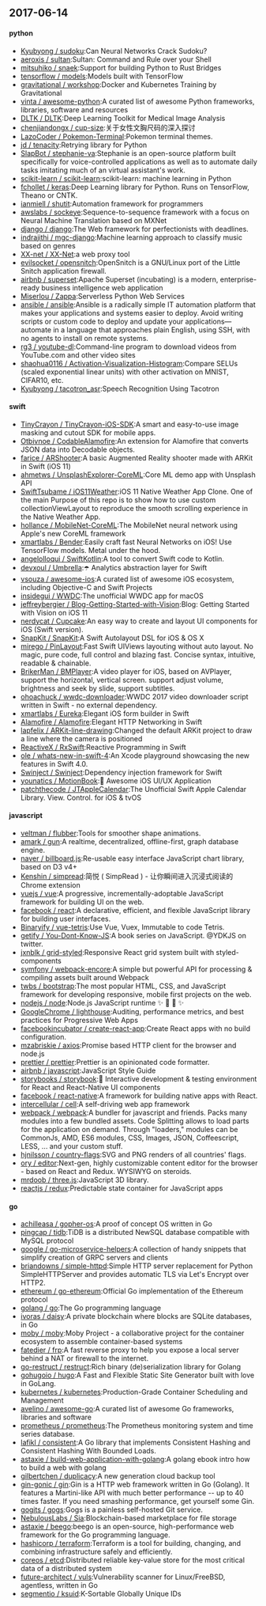 ## 2017-06-14

#### python
* [Kyubyong / sudoku](https://github.com/Kyubyong/sudoku):Can Neural Networks Crack Sudoku?
* [aeroxis / sultan](https://github.com/aeroxis/sultan):Sultan: Command and Rule over your Shell
* [mitsuhiko / snaek](https://github.com/mitsuhiko/snaek):Support for building Python to Rust Bridges
* [tensorflow / models](https://github.com/tensorflow/models):Models built with TensorFlow
* [gravitational / workshop](https://github.com/gravitational/workshop):Docker and Kubernetes Training by Gravitational
* [vinta / awesome-python](https://github.com/vinta/awesome-python):A curated list of awesome Python frameworks, libraries, software and resources
* [DLTK / DLTK](https://github.com/DLTK/DLTK):Deep Learning Toolkit for Medical Image Analysis
* [chenjiandongx / cup-size](https://github.com/chenjiandongx/cup-size):关于女性文胸尺码的深入探讨
* [LazoCoder / Pokemon-Terminal](https://github.com/LazoCoder/Pokemon-Terminal):Pokemon terminal themes.
* [jd / tenacity](https://github.com/jd/tenacity):Retrying library for Python
* [SlapBot / stephanie-va](https://github.com/SlapBot/stephanie-va):Stephanie is an open-source platform built specifically for voice-controlled applications as well as to automate daily tasks imitating much of an virtual assistant's work.
* [scikit-learn / scikit-learn](https://github.com/scikit-learn/scikit-learn):scikit-learn: machine learning in Python
* [fchollet / keras](https://github.com/fchollet/keras):Deep Learning library for Python. Runs on TensorFlow, Theano or CNTK.
* [ianmiell / shutit](https://github.com/ianmiell/shutit):Automation framework for programmers
* [awslabs / sockeye](https://github.com/awslabs/sockeye):Sequence-to-sequence framework with a focus on Neural Machine Translation based on MXNet
* [django / django](https://github.com/django/django):The Web framework for perfectionists with deadlines.
* [indrajithi / mgc-django](https://github.com/indrajithi/mgc-django):Machine learning approach to classify music based on genres
* [XX-net / XX-Net](https://github.com/XX-net/XX-Net):a web proxy tool
* [evilsocket / opensnitch](https://github.com/evilsocket/opensnitch):OpenSnitch is a GNU/Linux port of the Little Snitch application firewall.
* [airbnb / superset](https://github.com/airbnb/superset):Apache Superset (incubating) is a modern, enterprise-ready business intelligence web application
* [Miserlou / Zappa](https://github.com/Miserlou/Zappa):Serverless Python Web Services
* [ansible / ansible](https://github.com/ansible/ansible):Ansible is a radically simple IT automation platform that makes your applications and systems easier to deploy. Avoid writing scripts or custom code to deploy and update your applications— automate in a language that approaches plain English, using SSH, with no agents to install on remote systems.
* [rg3 / youtube-dl](https://github.com/rg3/youtube-dl):Command-line program to download videos from YouTube.com and other video sites
* [shaohua0116 / Activation-Visualization-Histogram](https://github.com/shaohua0116/Activation-Visualization-Histogram):Compare SELUs (scaled exponential linear units) with other activation on MNIST, CIFAR10, etc.
* [Kyubyong / tacotron_asr](https://github.com/Kyubyong/tacotron_asr):Speech Recognition Using Tacotron

#### swift
* [TinyCrayon / TinyCrayon-iOS-SDK](https://github.com/TinyCrayon/TinyCrayon-iOS-SDK):A smart and easy-to-use image masking and cutout SDK for mobile apps.
* [Otbivnoe / CodableAlamofire](https://github.com/Otbivnoe/CodableAlamofire):An extension for Alamofire that converts JSON data into Decodable objects.
* [farice / ARShooter](https://github.com/farice/ARShooter):A basic Augmented Reality shooter made with ARKit in Swift (iOS 11)
* [ahmetws / UnsplashExplorer-CoreML](https://github.com/ahmetws/UnsplashExplorer-CoreML):Core ML demo app with Unsplash API
* [SwiftTsubame / iOS11Weather](https://github.com/SwiftTsubame/iOS11Weather):iOS 11 Native Weather App Clone. One of the main Purpose of this repo is to show how to use custom collectionViewLayout to reproduce the smooth scrolling experience in the Native Weather App.
* [hollance / MobileNet-CoreML](https://github.com/hollance/MobileNet-CoreML):The MobileNet neural network using Apple's new CoreML framework
* [xmartlabs / Bender](https://github.com/xmartlabs/Bender):Easily craft fast Neural Networks on iOS! Use TensorFlow models. Metal under the hood.
* [angelolloqui / SwiftKotlin](https://github.com/angelolloqui/SwiftKotlin):A tool to convert Swift code to Kotlin.
* [devxoul / Umbrella](https://github.com/devxoul/Umbrella):☂️ Analytics abstraction layer for Swift
* [vsouza / awesome-ios](https://github.com/vsouza/awesome-ios):A curated list of awesome iOS ecosystem, including Objective-C and Swift Projects
* [insidegui / WWDC](https://github.com/insidegui/WWDC):The unofficial WWDC app for macOS
* [jeffreybergier / Blog-Getting-Started-with-Vision](https://github.com/jeffreybergier/Blog-Getting-Started-with-Vision):Blog: Getting Started with Vision on iOS 11
* [nerdycat / Cupcake](https://github.com/nerdycat/Cupcake):An easy way to create and layout UI components for iOS (Swift version).
* [SnapKit / SnapKit](https://github.com/SnapKit/SnapKit):A Swift Autolayout DSL for iOS & OS X
* [mirego / PinLayout](https://github.com/mirego/PinLayout):Fast Swift UIViews layouting without auto layout. No magic, pure code, full control and blazing fast. Concise syntax, intuitive, readable & chainable.
* [BrikerMan / BMPlayer](https://github.com/BrikerMan/BMPlayer):A video player for iOS, based on AVPlayer, support the horizontal, vertical screen. support adjust volume, brightness and seek by slide, support subtitles.
* [ohoachuck / wwdc-downloader](https://github.com/ohoachuck/wwdc-downloader):WWDC 2017 video downloader script written in Swift - no external dependency.
* [xmartlabs / Eureka](https://github.com/xmartlabs/Eureka):Elegant iOS form builder in Swift
* [Alamofire / Alamofire](https://github.com/Alamofire/Alamofire):Elegant HTTP Networking in Swift
* [lapfelix / ARKit-line-drawing](https://github.com/lapfelix/ARKit-line-drawing):Changed the default ARKit project to draw a line where the camera is positioned
* [ReactiveX / RxSwift](https://github.com/ReactiveX/RxSwift):Reactive Programming in Swift
* [ole / whats-new-in-swift-4](https://github.com/ole/whats-new-in-swift-4):An Xcode playground showcasing the new features in Swift 4.0.
* [Swinject / Swinject](https://github.com/Swinject/Swinject):Dependency injection framework for Swift
* [younatics / MotionBook](https://github.com/younatics/MotionBook):📖 Awesome iOS UI/UX Application
* [patchthecode / JTAppleCalendar](https://github.com/patchthecode/JTAppleCalendar):The Unofficial Swift Apple Calendar Library. View. Control. for iOS & tvOS

#### javascript
* [veltman / flubber](https://github.com/veltman/flubber):Tools for smoother shape animations.
* [amark / gun](https://github.com/amark/gun):A realtime, decentralized, offline-first, graph database engine.
* [naver / billboard.js](https://github.com/naver/billboard.js):Re-usable easy interface JavaScript chart library, based on D3 v4+
* [Kenshin / simpread](https://github.com/Kenshin/simpread):简悦 ( SimpRead ) - 让你瞬间进入沉浸式阅读的 Chrome extension
* [vuejs / vue](https://github.com/vuejs/vue):A progressive, incrementally-adoptable JavaScript framework for building UI on the web.
* [facebook / react](https://github.com/facebook/react):A declarative, efficient, and flexible JavaScript library for building user interfaces.
* [Binaryify / vue-tetris](https://github.com/Binaryify/vue-tetris):Use Vue, Vuex, Immutable to code Tetris.
* [getify / You-Dont-Know-JS](https://github.com/getify/You-Dont-Know-JS):A book series on JavaScript. @YDKJS on twitter.
* [jxnblk / grid-styled](https://github.com/jxnblk/grid-styled):Responsive React grid system built with styled-components
* [symfony / webpack-encore](https://github.com/symfony/webpack-encore):A simple but powerful API for processing & compiling assets built around Webpack
* [twbs / bootstrap](https://github.com/twbs/bootstrap):The most popular HTML, CSS, and JavaScript framework for developing responsive, mobile first projects on the web.
* [nodejs / node](https://github.com/nodejs/node):Node.js JavaScript runtime ✨ 🐢 🚀 ✨
* [GoogleChrome / lighthouse](https://github.com/GoogleChrome/lighthouse):Auditing, performance metrics, and best practices for Progressive Web Apps
* [facebookincubator / create-react-app](https://github.com/facebookincubator/create-react-app):Create React apps with no build configuration.
* [mzabriskie / axios](https://github.com/mzabriskie/axios):Promise based HTTP client for the browser and node.js
* [prettier / prettier](https://github.com/prettier/prettier):Prettier is an opinionated code formatter.
* [airbnb / javascript](https://github.com/airbnb/javascript):JavaScript Style Guide
* [storybooks / storybook](https://github.com/storybooks/storybook):📓 Interactive development & testing environment for React and React-Native UI components
* [facebook / react-native](https://github.com/facebook/react-native):A framework for building native apps with React.
* [intercellular / cell](https://github.com/intercellular/cell):A self-driving web app framework
* [webpack / webpack](https://github.com/webpack/webpack):A bundler for javascript and friends. Packs many modules into a few bundled assets. Code Splitting allows to load parts for the application on demand. Through "loaders," modules can be CommonJs, AMD, ES6 modules, CSS, Images, JSON, Coffeescript, LESS, ... and your custom stuff.
* [hjnilsson / country-flags](https://github.com/hjnilsson/country-flags):SVG and PNG renders of all countries' flags.
* [ory / editor](https://github.com/ory/editor):Next-gen, highly customizable content editor for the browser - based on React and Redux. WYSIWYG on steroids.
* [mrdoob / three.js](https://github.com/mrdoob/three.js):JavaScript 3D library.
* [reactjs / redux](https://github.com/reactjs/redux):Predictable state container for JavaScript apps

#### go
* [achilleasa / gopher-os](https://github.com/achilleasa/gopher-os):A proof of concept OS written in Go
* [pingcap / tidb](https://github.com/pingcap/tidb):TiDB is a distributed NewSQL database compatible with MySQL protocol
* [google / go-microservice-helpers](https://github.com/google/go-microservice-helpers):A collection of handy snippets that simplify creation of GRPC servers and clients
* [briandowns / simple-httpd](https://github.com/briandowns/simple-httpd):Simple HTTP server replacement for Python SimpleHTTPServer and provides automatic TLS via Let's Encrypt over HTTP2.
* [ethereum / go-ethereum](https://github.com/ethereum/go-ethereum):Official Go implementation of the Ethereum protocol
* [golang / go](https://github.com/golang/go):The Go programming language
* [ivoras / daisy](https://github.com/ivoras/daisy):A private blockchain where blocks are SQLite databases, in Go
* [moby / moby](https://github.com/moby/moby):Moby Project - a collaborative project for the container ecosystem to assemble container-based systems
* [fatedier / frp](https://github.com/fatedier/frp):A fast reverse proxy to help you expose a local server behind a NAT or firewall to the internet.
* [go-restruct / restruct](https://github.com/go-restruct/restruct):Rich binary (de)serialization library for Golang
* [gohugoio / hugo](https://github.com/gohugoio/hugo):A Fast and Flexible Static Site Generator built with love in GoLang.
* [kubernetes / kubernetes](https://github.com/kubernetes/kubernetes):Production-Grade Container Scheduling and Management
* [avelino / awesome-go](https://github.com/avelino/awesome-go):A curated list of awesome Go frameworks, libraries and software
* [prometheus / prometheus](https://github.com/prometheus/prometheus):The Prometheus monitoring system and time series database.
* [lafikl / consistent](https://github.com/lafikl/consistent):A Go library that implements Consistent Hashing and Consistent Hashing With Bounded Loads.
* [astaxie / build-web-application-with-golang](https://github.com/astaxie/build-web-application-with-golang):A golang ebook intro how to build a web with golang
* [gilbertchen / duplicacy](https://github.com/gilbertchen/duplicacy):A new generation cloud backup tool
* [gin-gonic / gin](https://github.com/gin-gonic/gin):Gin is a HTTP web framework written in Go (Golang). It features a Martini-like API with much better performance -- up to 40 times faster. If you need smashing performance, get yourself some Gin.
* [gogits / gogs](https://github.com/gogits/gogs):Gogs is a painless self-hosted Git service.
* [NebulousLabs / Sia](https://github.com/NebulousLabs/Sia):Blockchain-based marketplace for file storage
* [astaxie / beego](https://github.com/astaxie/beego):beego is an open-source, high-performance web framework for the Go programming language.
* [hashicorp / terraform](https://github.com/hashicorp/terraform):Terraform is a tool for building, changing, and combining infrastructure safely and efficiently.
* [coreos / etcd](https://github.com/coreos/etcd):Distributed reliable key-value store for the most critical data of a distributed system
* [future-architect / vuls](https://github.com/future-architect/vuls):Vulnerability scanner for Linux/FreeBSD, agentless, written in Go
* [segmentio / ksuid](https://github.com/segmentio/ksuid):K-Sortable Globally Unique IDs
